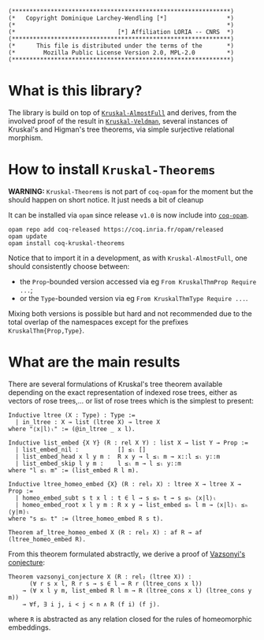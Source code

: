 ```
(**************************************************************)
(*   Copyright Dominique Larchey-Wendling [*]                 *)
(*                                                            *)
(*                             [*] Affiliation LORIA -- CNRS  *)
(**************************************************************)
(*      This file is distributed under the terms of the       *)
(*        Mozilla Public License Version 2.0, MPL-2.0         *)
(**************************************************************)
```

# What is this library?

The library is build on top of [`Kruskal-AlmostFull`](https://github.com/DmxLarchey/Kruskal-AlmostFull)
and derives, from the involved proof of the result in [`Kruskal-Veldman`](https://github.com/DmxLarchey/Kruskal-Veldman), 
several instances of Kruskal's and Higman's tree theorems, via simple surjective relational morphism.

# How to install `Kruskal-Theorems`

__WARNING:__ `Kruskal-Theorems` is not part of `coq-opam` for the moment but the
should happen on short notice. It just needs a bit of cleanup

It can be installed via `opam` since release `v1.0` is now include into [`coq-opam`](https://github.com/coq/opam).
```console
opam repo add coq-released https://coq.inria.fr/opam/released
opam update
opam install coq-kruskal-theorems
```

Notice that to import it in a development, as with `Kruskal-AlmostFull`, one should
consistently choose between:
- the `Prop`-bounded version accessed via eg `From KruskalThmProp Require ...`;
- or the `Type`-bounded version via eg `From KruskalThmType Require ...`.

Mixing both versions is possible but hard and not recommended due 
to the total overlap of the namespaces except for the prefixes `KruskalThm{Prop,Type}`.

# What are the main results

There are several formulations of Kruskal's tree theorem available
depending on the exact representation of indexed rose trees, either 
as vectors of rose trees,... or list of rose trees which is the
simplest to present:
```coq
Inductive ltree (X : Type) : Type :=
  | in_ltree : X → list (ltree X) → ltree X
where "⟨x|l⟩ₗ" := (@in_ltree _ x l).

Inductive list_embed {X Y} (R : rel X Y) : list X → list Y → Prop :=
  | list_embed_nil :           [] ≤ₗ []
  | list_embed_head x l y m :  R x y → l ≤ₗ m → x::l ≤ₗ y::m
  | list_embed_skip l y m :    l ≤ₗ m → l ≤ₗ y::m
where "l ≤ₗ m" := (list_embed R l m).

Inductive ltree_homeo_embed {X} (R : rel₂ X) : ltree X → ltree X → Prop :=
  | homeo_embed_subt s t x l : t ∈ l → s ≤ₕ t → s ≤ₕ ⟨x|l⟩ₗ
  | homeo_embed_root x l y m : R x y → list_embed ≤ₕ l m → ⟨x|l⟩ₗ ≤ₕ ⟨y|m⟩ₗ
where "s ≤ₕ t" := (ltree_homeo_embed R s t).

Theorem af_ltree_homeo_embed X (R : rel₂ X) : af R → af (ltree_homeo_embed R).
```

From this theorem formulated abstractly, we derive a proof of
[Vazsonyi's conjecture](https://en.wikipedia.org/wiki/Andrew_V%C3%A1zsonyi):
```coq
Theorem vazsonyi_conjecture X (R : rel₂ (ltree X)) :
      (∀ r s x l, R r s → s ∈ l → R r (ltree_cons x l))
    → (∀ x l y m, list_embed R l m → R (ltree_cons x l) (ltree_cons y m))
    → ∀f, ∃ i j, i < j < n ∧ R (f i) (f j).
```
where `R` is abstracted as any relation closed for the rules
of homeomorphic embeddings.
